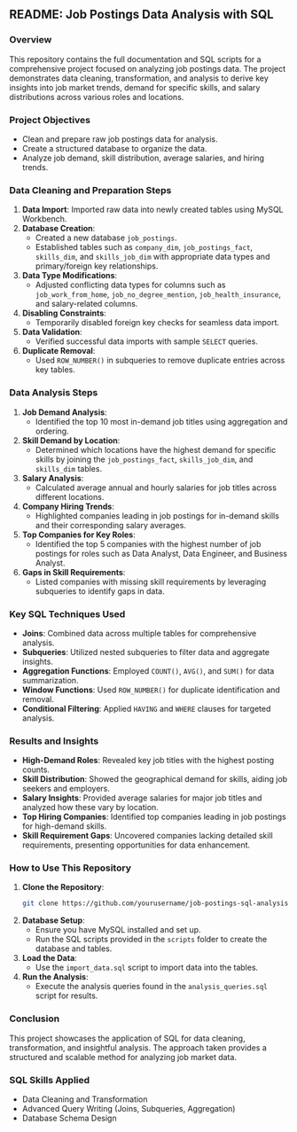 ## README: Job Postings Data Analysis with SQL

### Overview
This repository contains the full documentation and SQL scripts for a comprehensive project focused on analyzing job postings data. The project demonstrates data cleaning, transformation, and analysis to derive key insights into job market trends, demand for specific skills, and salary distributions across various roles and locations.

### Project Objectives
- Clean and prepare raw job postings data for analysis.
- Create a structured database to organize the data.
- Analyze job demand, skill distribution, average salaries, and hiring trends.

### Data Cleaning and Preparation Steps
1. **Data Import**: Imported raw data into newly created tables using MySQL Workbench.
2. **Database Creation**:
   - Created a new database `job_postings`.
   - Established tables such as `company_dim`, `job_postings_fact`, `skills_dim`, and `skills_job_dim` with appropriate data types and primary/foreign key relationships.
3. **Data Type Modifications**:
   - Adjusted conflicting data types for columns such as `job_work_from_home`, `job_no_degree_mention`, `job_health_insurance`, and salary-related columns.
4. **Disabling Constraints**:
   - Temporarily disabled foreign key checks for seamless data import.
5. **Data Validation**:
   - Verified successful data imports with sample `SELECT` queries.
6. **Duplicate Removal**:
   - Used `ROW_NUMBER()` in subqueries to remove duplicate entries across key tables.

### Data Analysis Steps
1. **Job Demand Analysis**:
   - Identified the top 10 most in-demand job titles using aggregation and ordering.
2. **Skill Demand by Location**:
   - Determined which locations have the highest demand for specific skills by joining the `job_postings_fact`, `skills_job_dim`, and `skills_dim` tables.
3. **Salary Analysis**:
   - Calculated average annual and hourly salaries for job titles across different locations.
4. **Company Hiring Trends**:
   - Highlighted companies leading in job postings for in-demand skills and their corresponding salary averages.
5. **Top Companies for Key Roles**:
   - Identified the top 5 companies with the highest number of job postings for roles such as Data Analyst, Data Engineer, and Business Analyst.
6. **Gaps in Skill Requirements**:
   - Listed companies with missing skill requirements by leveraging subqueries to identify gaps in data.

### Key SQL Techniques Used
- **Joins**: Combined data across multiple tables for comprehensive analysis.
- **Subqueries**: Utilized nested subqueries to filter data and aggregate insights.
- **Aggregation Functions**: Employed `COUNT()`, `AVG()`, and `SUM()` for data summarization.
- **Window Functions**: Used `ROW_NUMBER()` for duplicate identification and removal.
- **Conditional Filtering**: Applied `HAVING` and `WHERE` clauses for targeted analysis.

### Results and Insights
- **High-Demand Roles**: Revealed key job titles with the highest posting counts.
- **Skill Distribution**: Showed the geographical demand for skills, aiding job seekers and employers.
- **Salary Insights**: Provided average salaries for major job titles and analyzed how these vary by location.
- **Top Hiring Companies**: Identified top companies leading in job postings for high-demand skills.
- **Skill Requirement Gaps**: Uncovered companies lacking detailed skill requirements, presenting opportunities for data enhancement.

### How to Use This Repository
1. **Clone the Repository**:
   ```bash
   git clone https://github.com/yourusername/job-postings-sql-analysis.git
   ```
2. **Database Setup**:
   - Ensure you have MySQL installed and set up.
   - Run the SQL scripts provided in the `scripts` folder to create the database and tables.
3. **Load the Data**:
   - Use the `import_data.sql` script to import data into the tables.
4. **Run the Analysis**:
   - Execute the analysis queries found in the `analysis_queries.sql` script for results.

### Conclusion
This project showcases the application of SQL for data cleaning, transformation, and insightful analysis. The approach taken provides a structured and scalable method for analyzing job market data.

### SQL Skills Applied
- Data Cleaning and Transformation
- Advanced Query Writing (Joins, Subqueries, Aggregation)
- Database Schema Design
